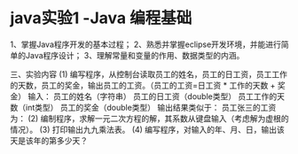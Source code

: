 # java实验1 -Java 编程基础

1、掌握Java程序开发的基本过程；
2、熟悉并掌握eclipse开发环境，并能进行简单的Java程序设计；
3、理解常量和变量的作用、数据类型的内涵。

三、实验内容
(1) 编写程序，从控制台读取员工的姓名，员工的日工资，员工工作的天数，员工的奖金，输出员工的工资。（员工的工资=日工资 * 工作的天数 + 奖金）
输入：
员工的姓名（字符串）
员工的日工资（double类型）
员工工作的天数（int类型）
员工的奖金（double类型）
输出结果类似于：
员工张三的工资为：
(2)  编制程序，求解一元二次方程的解，其系数从键盘输入（考虑解为虚根的情况）。
(3)  打印输出九九乘法表。
(4)  编写程序，对输入的年、月、日，输出该天是该年的第多少天？
